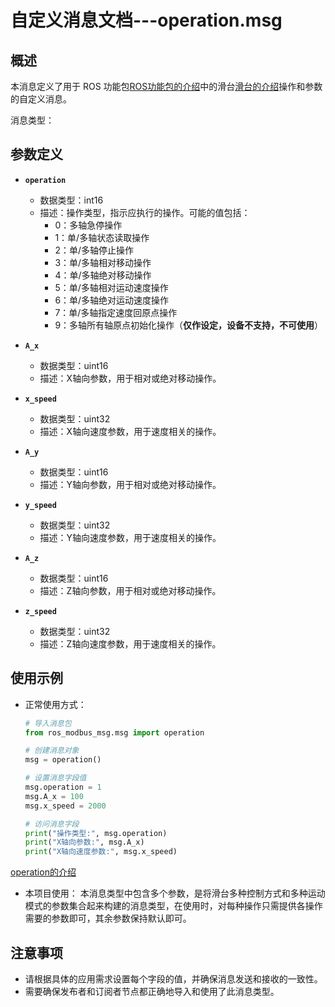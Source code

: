 # 自定义消息文档---operation.msg

## 概述

本消息定义了用于 ROS 功能包[ROS功能包的介绍](3.01ROS功能包的介绍)中的滑台[滑台的介绍](3.02滑台的介绍.md)操作和参数的自定义消息。

消息类型：

## 参数定义

- **`operation`**
  - 数据类型：int16
  - 描述：操作类型，指示应执行的操作。可能的值包括：
    - 0：多轴急停操作
    - 1：单/多轴状态读取操作
    - 2：单/多轴停止操作
    - 3：单/多轴相对移动操作
    - 4：单/多轴绝对移动操作
    - 5：单/多轴相对运动速度操作
    - 6：单/多轴绝对运动速度操作
    - 7：单/多轴指定速度回原点操作
    - 9：多轴所有轴原点初始化操作（**仅作设定，设备不支持，不可使用**）
  
- **`A_x`**
  - 数据类型：uint16
  - 描述：X轴向参数，用于相对或绝对移动操作。

- **`x_speed`**
  - 数据类型：uint32
  - 描述：X轴向速度参数，用于速度相关的操作。

- **`A_y`**
  - 数据类型：uint16
  - 描述：Y轴向参数，用于相对或绝对移动操作。

- **`y_speed`**
  - 数据类型：uint32
  - 描述：Y轴向速度参数，用于速度相关的操作。

- **`A_z`**
  - 数据类型：uint16
  - 描述：Z轴向参数，用于相对或绝对移动操作。

- **`z_speed`**
  - 数据类型：uint32
  - 描述：Z轴向速度参数，用于速度相关的操作。



## 使用示例

- 正常使用方式：

  ```python
  # 导入消息包
  from ros_modbus_msg.msg import operation   
  
  # 创建消息对象
  msg = operation()
  
  # 设置消息字段值
  msg.operation = 1
  msg.A_x = 100
  msg.x_speed = 2000
  
  # 访问消息字段
  print("操作类型:", msg.operation)
  print("X轴向参数:", msg.A_x)
  print("X轴向速度参数:", msg.x_speed)
  ```
[operation的介绍](3.03operation的介绍)

- 本项目使用：
  本消息类型中包含多个参数，是将滑台多种控制方式和多种运动模式的参数集合起来构建的消息类型，在使用时，对每种操作只需提供各操作需要的参数即可，其余参数保持默认即可。

## 注意事项

- 请根据具体的应用需求设置每个字段的值，并确保消息发送和接收的一致性。
- 需要确保发布者和订阅者节点都正确地导入和使用了此消息类型。